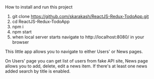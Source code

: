 How to install and run this project

1. git clone https://github.com/skarakash/ReactJS-Redux-TodoApp.git
2. cd ReactJS-Redux-TodoApp
3. npm i
4. npm start
5. when local server starts navigate to http://localhost:8080/ in your browser

This little app allows you to navigate to either Users' or News pages.

On Users' page you can get list of users from fake API site, News page allows 
you to add, delete, edit a news item. If there's at least one news added search 
by title is enabled.